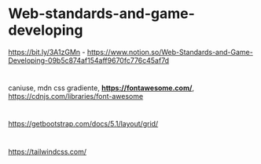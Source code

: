 # Web-standards-and-game-developing
https://bit.ly/3A1zGMn - https://www.notion.so/Web-Standards-and-Game-Developing-09b5c874af154aff9670fc776c45af7d
#
caniuse, mdn css gradiente, **https://fontawesome.com/**, https://cdnjs.com/libraries/font-awesome
#
https://getbootstrap.com/docs/5.1/layout/grid/
#
https://tailwindcss.com/
